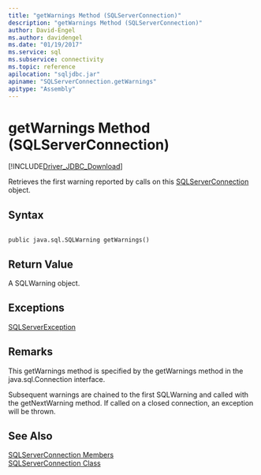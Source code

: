 ```yaml
---
title: "getWarnings Method (SQLServerConnection)"
description: "getWarnings Method (SQLServerConnection)"
author: David-Engel
ms.author: davidengel
ms.date: "01/19/2017"
ms.service: sql
ms.subservice: connectivity
ms.topic: reference
apilocation: "sqljdbc.jar"
apiname: "SQLServerConnection.getWarnings"
apitype: "Assembly"
---
```

# getWarnings Method (SQLServerConnection)
[!INCLUDE[Driver_JDBC_Download](../../../includes/driver_jdbc_download.md)]

  Retrieves the first warning reported by calls on this [SQLServerConnection](../../../connect/jdbc/reference/sqlserverconnection-class.md) object.  
  
## Syntax  
  
```  
  
public java.sql.SQLWarning getWarnings()  
```  
  
## Return Value  
 A SQLWarning object.  
  
## Exceptions  
 [SQLServerException](../../../connect/jdbc/reference/sqlserverexception-class.md)  
  
## Remarks  
 This getWarnings method is specified by the getWarnings method in the java.sql.Connection interface.  
  
 Subsequent warnings are chained to the first SQLWarning and called with the getNextWarning method. If called on a closed connection, an exception will be thrown.  
  
## See Also  
 [SQLServerConnection Members](../../../connect/jdbc/reference/sqlserverconnection-members.md)   
 [SQLServerConnection Class](../../../connect/jdbc/reference/sqlserverconnection-class.md)  
  
  
